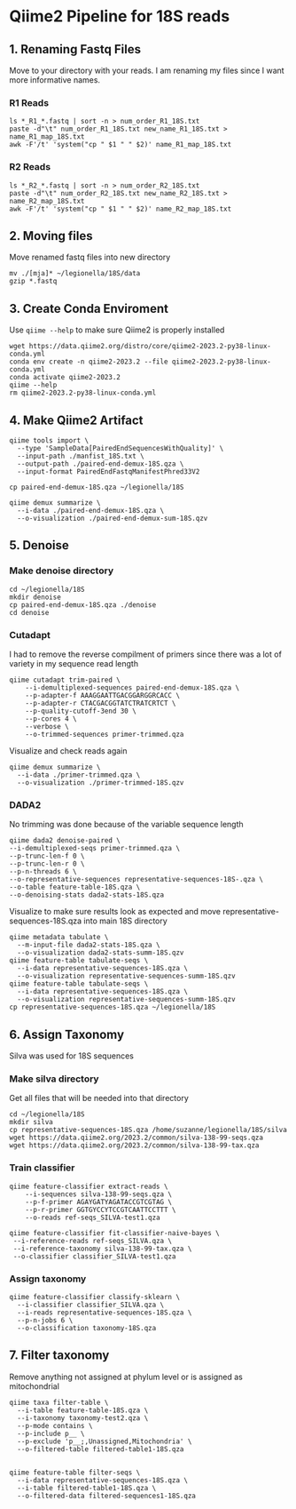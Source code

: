 # Qiime2 Pipeline for 18S reads
## 1. Renaming Fastq Files
Move to your directory with your reads. I am renaming my files since I want more informative names. 
### R1 Reads
```
ls *_R1_*.fastq | sort -n > num_order_R1_18S.txt
paste -d"\t" num_order_R1_18S.txt new_name_R1_18S.txt > name_R1_map_18S.txt
awk -F'/t' 'system("cp " $1 " " $2)' name_R1_map_18S.txt
```
### R2 Reads
```
ls *_R2_*.fastq | sort -n > num_order_R2_18S.txt
paste -d"\t" num_order_R2_18S.txt new_name_R2_18S.txt > name_R2_map_18S.txt
awk -F'/t' 'system("cp " $1 " " $2)' name_R2_map_18S.txt
```
## 2. Moving files
Move renamed fastq files into new directory
```
mv ./[mja]* ~/legionella/18S/data
gzip *.fastq
```
## 3. Create Conda Enviroment
Use `qiime --help` to make sure Qiime2 is properly installed
```
wget https://data.qiime2.org/distro/core/qiime2-2023.2-py38-linux-conda.yml
conda env create -n qiime2-2023.2 --file qiime2-2023.2-py38-linux-conda.yml
conda activate qiime2-2023.2
qiime --help
rm qiime2-2023.2-py38-linux-conda.yml
```
## 4. Make Qiime2 Artifact 
```
qiime tools import \
  --type 'SampleData[PairedEndSequencesWithQuality]' \
  --input-path ./manfist_18S.txt \
  --output-path ./paired-end-demux-18S.qza \
  --input-format PairedEndFastqManifestPhred33V2

cp paired-end-demux-18S.qza ~/legionella/18S

qiime demux summarize \
  --i-data ./paired-end-demux-18S.qza \
  --o-visualization ./paired-end-demux-sum-18S.qzv
```
## 5. Denoise
### Make denoise directory
```
cd ~/legionella/18S
mkdir denoise
cp paired-end-demux-18S.qza ./denoise
cd denoise
```
### Cutadapt
I had to remove the reverse compilment of primers since there was a lot of variety in my sequence read length
```
qiime cutadapt trim-paired \
    --i-demultiplexed-sequences paired-end-demux-18S.qza \
    --p-adapter-f AAAGGAATTGACGGARGGRCACC \
    --p-adapter-r CTACGACGGTATCTRATCRTCT \
    --p-quality-cutoff-3end 30 \
    --p-cores 4 \
    --verbose \
    --o-trimmed-sequences primer-trimmed.qza
```
Visualize and check reads again
```
qiime demux summarize \
  --i-data ./primer-trimmed.qza \
  --o-visualization ./primer-trimmed-18S.qzv
```
### DADA2
No trimming was done because of the variable sequence length
```
qiime dada2 denoise-paired \
--i-demultiplexed-seqs primer-trimmed.qza \
--p-trunc-len-f 0 \
--p-trunc-len-r 0 \
--p-n-threads 6 \
--o-representative-sequences representative-sequences-18S-.qza \
--o-table feature-table-18S.qza \
--o-denoising-stats dada2-stats-18S.qza
```
Visualize to make sure results look as expected and move representative-sequences-18S.qza into main 18S directory
```
qiime metadata tabulate \
  --m-input-file dada2-stats-18S.qza \
  --o-visualization dada2-stats-summ-18S.qzv
qiime feature-table tabulate-seqs \
  --i-data representative-sequences-18S.qza \
  --o-visualization representative-sequences-summ-18S.qzv
qiime feature-table tabulate-seqs \
  --i-data representative-sequences-18S.qza \
  --o-visualization representative-sequences-summ-18S.qzv
cp representative-sequences-18S.qza ~/legionella/18S
```
## 6. Assign Taxonomy
Silva was used for 18S sequences

### Make silva directory
Get all files that will be needed into that directory
```
cd ~/legionella/18S
mkdir silva
cp representative-sequences-18S.qza /home/suzanne/legionella/18S/silva
wget https://data.qiime2.org/2023.2/common/silva-138-99-seqs.qza
wget https://data.qiime2.org/2023.2/common/silva-138-99-tax.qza
```
### Train classifier
```
qiime feature-classifier extract-reads \
    --i-sequences silva-138-99-seqs.qza \
    --p-f-primer AGAYGATYAGATACCGTCGTAG \
    --p-r-primer GGTGYCCYTCCGTCAATTCCTTT \
    --o-reads ref-seqs_SILVA-test1.qza

qiime feature-classifier fit-classifier-naive-bayes \
 --i-reference-reads ref-seqs_SILVA.qza \
 --i-reference-taxonomy silva-138-99-tax.qza \
 --o-classifier classifier_SILVA-test1.qza
```
### Assign taxonomy
```
qiime feature-classifier classify-sklearn \
  --i-classifier classifier_SILVA.qza \
  --i-reads representative-sequences-18S.qza \
  --p-n-jobs 6 \
  --o-classification taxonomy-18S.qza
 ```

## 7. Filter taxonomy
Remove anything not assigned at phylum level or is assigned as mitochondrial
```
qiime taxa filter-table \
  --i-table feature-table-18S.qza \
  --i-taxonomy taxonomy-test2.qza \
  --p-mode contains \
  --p-include p__ \
  --p-exclude 'p__;,Unassigned,Mitochondria' \
  --o-filtered-table filtered-table1-18S.qza


qiime feature-table filter-seqs \
  --i-data representative-sequences-18S.qza \
  --i-table filtered-table1-18S.qza \
  --o-filtered-data filtered-sequences1-18S.qza
```





